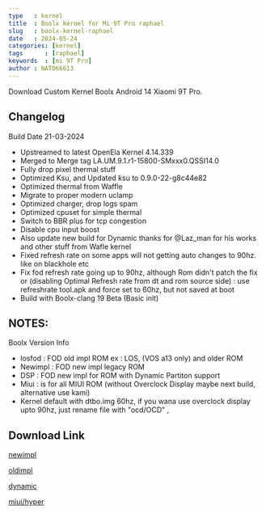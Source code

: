 ```yaml
---
type   : kernel
title  : Boolx kernel for Mi 9T Pro raphael
slug   : boolx-kernel-raphael
date   : 2024-05-24
categories: [kernel]
tags      : [raphael]
keywords  : [mi 9T Pro]
author : NATO66613
---
```


Download Custom Kernel Boolx Android 14 Xiaomi 9T Pro.

## Changelog
Build Date 21-03-2024

- Upstreamed to latest OpenEla Kernel 4.14.339
- Merged to Merge tag LA.UM.9.1.r1-15800-SMxxx0.QSSI14.0
- Fully drop pixel thermal stuff
- Optimized Ksu, and Updated ksu to 0.9.0-22-g8c44e82
- Optimized thermal from Waffle
- Migrate to proper modern uclamp
- Optimized charger, drop logs spam
- Optimized cpuset for simple thermal
- Switch to BBR plus for tcp congestion
- Disable cpu input boost
- Also update new build for Dynamic thanks for @Laz_man for his works and other stuff from Wafle kernel
- Fixed refresh rate on some apps will not getting auto changes to 90hz. like on blackhole etc
- Fix fod refresh rate going up to 90hz, although Rom didn't patch the fix or (disabling Optimal Refresh rate from dt and rom source side) : use refreshrate tool.apk and force set to 60hz, but not saved at boot
- Build with Boolx-clang 19 Beta (Basic init)

## NOTES:
Boolx Version Info

- losfod : FOD old impl ROM ex : LOS, (VOS a13 only) and older ROM 
- Newimpl : FOD new impl legacy ROM
- DSP : FOD new impl for ROM with Dynamic Partiton support
- Miui : is for all MIUI ROM (without Overclock Display maybe next build, alternative use kami)
- Kernel default with dtbo.img 60hz, if you wana use overclock display upto 90hz, just rename file with "ocd/OCD" , 

## Download Link
[newimpl](https://sourceforge.net/projects/boolx/files/Boolx-Kernel/Boolx-1.7/Bool-X-Raphael-V1.7-Pickasal-LGC-20240321-1148.zip/download)

[oldimpl](https://sourceforge.net/projects/boolx/files/Boolx-Kernel/Boolx-1.7/Bool-X-Raphael-V1.7-Pickasal-LGC-losfod-20240321-1233.zip/download)

[dynamic](https://sourceforge.net/projects/boolx/files/Boolx-Kernel/Boolx-1.7/Bool-X-Raphael-V1.7-Pickasal-DSP-20240321-1142.zip/download)

[miui/hyper](https://sourceforge.net/projects/boolx/files/Boolx-Kernel/Boolx-1.7/Bool-X-Raphael-V1.7-Pickasal-Miui-HyperOs-20240321-1242.zip/download)

